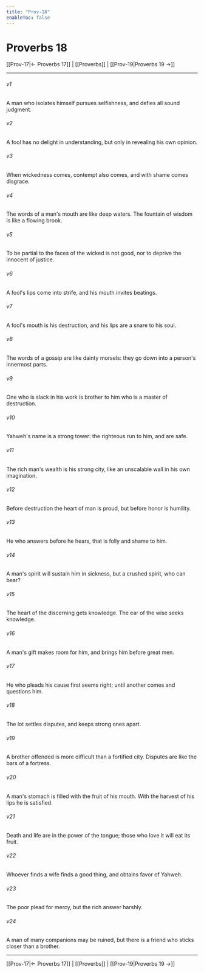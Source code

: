 ```yaml
---
title: "Prov-18"
enableToc: false
---
```

# Proverbs 18

[[Prov-17|← Proverbs 17]] | [[Proverbs]] | [[Prov-19|Proverbs 19 →]]
***



###### v1 
A man who isolates himself pursues selfishness, and defies all sound judgment. 

###### v2 
A fool has no delight in understanding, but only in revealing his own opinion. 

###### v3 
When wickedness comes, contempt also comes, and with shame comes disgrace. 

###### v4 
The words of a man's mouth are like deep waters. The fountain of wisdom is like a flowing brook. 

###### v5 
To be partial to the faces of the wicked is not good, nor to deprive the innocent of justice. 

###### v6 
A fool's lips come into strife, and his mouth invites beatings. 

###### v7 
A fool's mouth is his destruction, and his lips are a snare to his soul. 

###### v8 
The words of a gossip are like dainty morsels: they go down into a person's innermost parts. 

###### v9 
One who is slack in his work is brother to him who is a master of destruction. 

###### v10 
Yahweh's name is a strong tower: the righteous run to him, and are safe. 

###### v11 
The rich man's wealth is his strong city, like an unscalable wall in his own imagination. 

###### v12 
Before destruction the heart of man is proud, but before honor is humility. 

###### v13 
He who answers before he hears, that is folly and shame to him. 

###### v14 
A man's spirit will sustain him in sickness, but a crushed spirit, who can bear? 

###### v15 
The heart of the discerning gets knowledge. The ear of the wise seeks knowledge. 

###### v16 
A man's gift makes room for him, and brings him before great men. 

###### v17 
He who pleads his cause first seems right; until another comes and questions him. 

###### v18 
The lot settles disputes, and keeps strong ones apart. 

###### v19 
A brother offended is more difficult than a fortified city. Disputes are like the bars of a fortress. 

###### v20 
A man's stomach is filled with the fruit of his mouth. With the harvest of his lips he is satisfied. 

###### v21 
Death and life are in the power of the tongue; those who love it will eat its fruit. 

###### v22 
Whoever finds a wife finds a good thing, and obtains favor of Yahweh. 

###### v23 
The poor plead for mercy, but the rich answer harshly. 

###### v24 
A man of many companions may be ruined, but there is a friend who sticks closer than a brother.

***
[[Prov-17|← Proverbs 17]] | [[Proverbs]] | [[Prov-19|Proverbs 19 →]]
